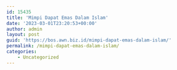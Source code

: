 ```yaml
---
id: 15435
title: 'Mimpi Dapat Emas Dalam Islam'
date: '2023-03-01T23:20:53+00:00'
author: admin
layout: post
guid: 'https://bos.awn.biz.id/mimpi-dapat-emas-dalam-islam/'
permalink: /mimpi-dapat-emas-dalam-islam/
categories:
    - Uncategorized
---
```


